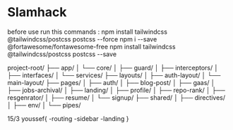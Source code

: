# Slamhack



before use run this commands :
npm install tailwindcss @tailwindcss/postcss postcss --force
npm i --save @fortawesome/fontawesome-free
npm install tailwindcss @tailwindcss/postcss postcss --save



project-root/
├── app/
│   └── core/
│       ├── guard/
│       ├── interceptors/
│       ├── interfaces/
│       └── services/
├── layouts/
│   ├── auth-layout/
│   └── main-layout/
├── pages/
│   ├── auth/
│   ├── blog-post/
│   ├── gaas/
│   ├── jobs-archival/
│   ├── landing/
│   ├── profile/
│   ├── repo-rank/
│   ├── resgenrator/
│   ├── resume/
│   └── signup/
├── shared/
│   ├── directives/
│   ├── env/
│   └── pipes/




15/3
youssef{
    -routing 
    -sidebar
    -landing
}